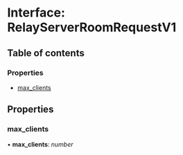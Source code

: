 # Interface: RelayServerRoomRequestV1

## Table of contents

### Properties

- [max\_clients](relayserverroomrequestv1.md#max_clients)

## Properties

### max\_clients

• **max\_clients**: *number*
